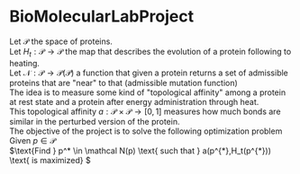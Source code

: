 # BioMolecularLabProject
Let $\mathcal P$ the space of proteins.<br>
Let $H_t : \mathcal P \rightarrow \mathcal P$ the map that describes the evolution of a protein following to heating.<br>
Let $\mathcal N : \mathcal P \rightarrow \mathscr P ( \mathcal P )$ a function that given a protein returns a set of admissible proteins that are "near" to that
(admissible mutation function)
<br>
The idea is to measure some kind of "topological affinity" among a protein at rest state and a protein after energy administration through heat. <br>
This topological affinity $a : \mathcal P \times \mathcal P \rightarrow [0,1]$  measures how much bonds are similar in the perturbed version of the protein. <br>
The objective of the project is to solve the following optimization problem
<br>
$\text{Given } p \in \mathcal P$ <br>
$\text{Find } p^* \in \mathcal N(p) \text{ such that } a(p^{\*},H_t(p^{\*})) \text{ is maximized} $
